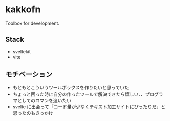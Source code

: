 # kakkofn
Toolbox for development.

## Stack
- sveltekit
- vite

## モチベーション
- もともとこういうツールボックスを作りたいと思っていた
- ちょっと困った時に自分の作ったツールで解決できたら嬉しい、、プログラマとしてのロマンを追いたい
- svelte に出会って「コード量が少なくテキスト加工サイトにぴったりだ」と思ったのもきっかけ
